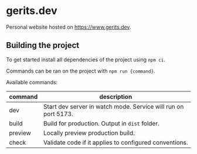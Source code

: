 # gerits.dev

Personal website hosted on https://www.gerits.dev.

## Building the project

To get started install all dependencies of the project using `npm ci`.

Commands can be ran on the project with `npm run {command}`.

Available commands:

| command | description                                                    |
| ------- | -------------------------------------------------------------- |
| dev     | Start dev server in watch mode. Service will run on port 5173. |
| build   | Build for production. Output in `dist` folder.                 |
| preview | Locally preview production build.                              |
| check   | Validate code if it applies to configured conventions.         |
